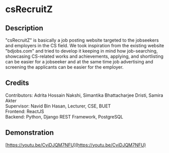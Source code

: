 # csRecruitZ
## Description
"csRecruitZ" is basically a job posting website targeted to the jobseekers and employers in the CS field. We took inspiration from the existing website "bdjobs.com" and tried to develop it keeping in mind how job-searching, showcasing CS-related works and achievements, applying, and shortlisting can be easier for a jobseeker and at the same time job advertising and screening the applicants can be easier for the employer.

## Credits
Contributors: Adrita Hossain Nakshi, Simantika Bhattacharjee Dristi, Samira Akter  
Supervisor: Navid Bin Hasan, Lecturer, CSE, BUET  
Frontend: ReactJS  
Backend: Python, Django REST Framework, PostgreSQL  

## Demonstration
[https://youtu.be/CviDJQM7NFU](https://youtu.be/CviDJQM7NFU)
